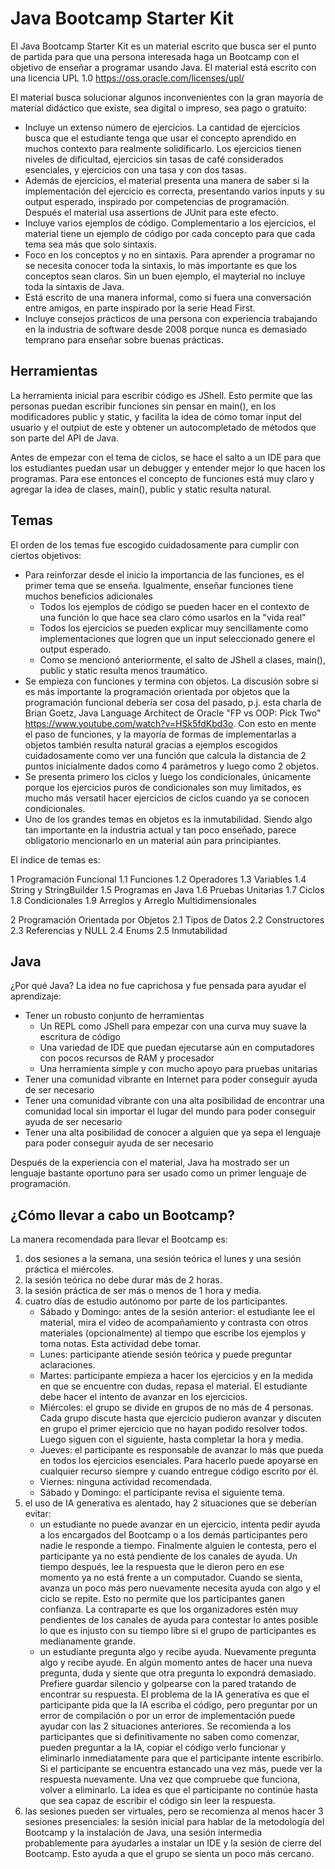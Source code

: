 # Java Bootcamp Starter Kit

El Java Bootcamp Starter Kit es un material escrito que busca ser el punto de partida para que una persona interesada haga un Bootcamp con el objetivo de enseñar a programar usando Java. El material está escrito con una licencia UPL 1.0 https://oss.oracle.com/licenses/upl/

El material busca solucionar algunos inconvenientes con la gran mayoría de material didáctico que existe, sea digital o impreso, sea pago o gratuito:

* Incluye un extenso número de ejercicios. La cantidad de ejercicios busca que el estudiante tenga que usar el concepto aprendido en muchos contexto para realmente solidificarlo. Los ejercicios tienen niveles de dificultad, ejercicios sin tasas de café considerados esenciales, y ejercicios con una tasa y con dos tasas.
* Además de ejercicios, el material presenta una manera de saber si la implementación del ejercicio es correcta, presentando varios inputs y su output esperado, inspirado por competencias de programación. Después el material usa assertions de JUnit para este efecto.
* Incluye varios ejemplos de código. Complementario a los ejercicios, el material tiene un ejemplo de código por cada concepto para que cada tema sea más que solo sintaxis.
* Foco en los conceptos y no en sintaxis. Para aprender a programar no se necesita conocer toda la sintaxis, lo más importante es que los conceptos sean claros. Sin un buen ejemplo, el mayterial no incluye toda la sintaxis de Java.
* Está escrito de una manera informal, como si fuera una conversación entre amigos, en parte inspirado por la serie Head First.
* Incluye consejos prácticos de una persona con experiencia trabajando en la industria de software desde 2008 porque nunca es demasiado temprano para enseñar sobre buenas prácticas.

## Herramientas

La herramienta inicial para escribir código es JShell. Esto permite que las personas puedan escribir funciones sin pensar en main(), en los modificadores public y static, y facilita la idea de cómo tomar input del usuario y el outpiut de este y obtener un autocompletado de métodos que son parte del API de Java.

Antes de empezar con el tema de ciclos, se hace el salto a un IDE para que los estudiantes puedan usar un debugger y entender mejor lo que hacen los programas. Para ese entonces el concepto de funciones está muy claro y agregar la idea de clases, main(), public y static resulta natural.

## Temas

El orden de los temas fue escogido cuidadosamente para cumplir con ciertos objetivos:

* Para reinforzar desde el inicio la importancia de las funciones, es el primer tema que se enseña. Igualmente, enseñar funciones tiene muchos beneficios adicionales
  - Todos los ejemplos de código se pueden hacer en el contexto de una función lo que hace sea claro cómo usarlos en la "vida real"
  - Todos los ejercicios se pueden explicar muy sencillamente como implementaciones que logren que un input seleccionado genere el output esperado.
  - Como se mencionó anteriormente, el salto de JShell a clases, main(), public y static resulta menos traumático.
* Se empieza con funciones y termina con objetos. La discusión sobre si es más importante la programación orientada por objetos que la programación funcional debería ser cosa del pasado, p.j. esta charla de Brian Goetz, Java Language Architect de Oracle "FP vs OOP: Pick Two" https://www.youtube.com/watch?v=HSk5fdKbd3o. Con esto en mente el paso de funciones, y la mayoría de formas de implementarlas a objetos también resulta natural gracias a ejemplos escogidos cuidadosamente como ver una función que calcula la distancia de 2 puntos inicialmente dados como 4 parámetros y luego como 2 objetos.
* Se presenta primero los ciclos y luego los condicionales, únicamente porque los ejercicios puros de condicionales son muy limitados, es mucho más versatil hacer ejercicios de ciclos cuando ya se conocen condicionales.
* Uno de los grandes temas en objetos es la inmutabilidad. Siendo algo tan importante en la industria actual y tan poco enseñado, parece obligatorio mencionarlo en un material aún para principiantes.

El índice de temas es:

1 Programación Funcional
1.1 Funciones
1.2 Operadores
1.3 Variables
1.4 String y StringBuilder
1.5 Programas en Java
1.6 Pruebas Unitarias
1.7 Ciclos
1.8 Condicionales
1.9 Arreglos y Arreglo Multidimensionales

2 Programación Orientada por Objetos
2.1 Tipos de Datos
2.2 Constructores
2.3 Referencias y NULL
2.4 Enums
2.5 Inmutabilidad

## Java

¿Por qué Java? La idea no fue caprichosa y fue pensada para ayudar el aprendizaje:

* Tener un robusto conjunto de herramientas
  - Un REPL como JShell para empezar con una curva muy suave la escritura de código
  - Una variedad de IDE que puedan ejecutarse aún en computadores con pocos recursos de RAM y procesador
  - Una herramienta simple y con mucho apoyo para pruebas unitarias
* Tener una comunidad vibrante en Internet para poder conseguir ayuda de ser necesario
* Tener una comunidad vibrante con una alta posibilidad de encontrar una comunidad local sin importar el lugar del mundo para poder conseguir ayuda de ser necesario
* Tener una alta posibilidad de conocer a alguien que ya sepa el lenguaje para poder conseguir ayuda de ser necesario

Después de la experiencia con el material, Java ha mostrado ser un lenguaje bastante oportuno para ser usado como un primer lenguaje de programación.

## ¿Cómo llevar a cabo un Bootcamp?

La manera recomendada para llevar el Bootcamp es:

1. dos sesiones a la semana, una sesión teórica el lunes y una sesión práctica el miércoles.
2. la sesión teórica no debe durar más de 2 horas.
3. la sesión práctica de ser más o menos de 1 hora y media.
4. cuatro días de estudio autónomo por parte de los participantes.
   - Sábado y Domingo: antes de la sesión anterior: el estudiante lee el material, mira el video de acompañamiento y contrasta con otros materiales (opcionalmente) al tiempo que escribe los ejemplos y toma notas. Esta actividad debe tomar.
   - Lunes: participante atiende sesión teórica y puede preguntar aclaraciones.
   - Martes: participante empieza a hacer los ejercicios y en la medida en que se encuentre con dudas, repasa el material. El estudiante debe hacer el intento de avanzar en los ejercicios.
   - Miércoles: el grupo se divide en grupos de no más de 4 personas. Cada grupo discute hasta que ejercicio pudieron avanzar y discuten en grupo el primer ejercicio que no hayan podido resolver todos. Luego siguen con el siguiente, hasta completar la hora y media.
   - Jueves: el participante es responsable de avanzar lo más que pueda en todos los ejercicios esenciales. Para hacerlo puede apoyarse en cualquier recurso siempre y cuando entregue código escrito por él.
   - Viernes: ninguna actividad recomendada.
   - Sábado y Domingo: el participante revisa el siguiente tema.
6. el uso de IA generativa es alentado, hay 2 situaciones que se deberían evitar:
   - un estudiante no puede avanzar en un ejercicio, intenta pedir ayuda a los encargados del Bootcamp o a los demás participantes pero nadie le responde a tiempo. Finalmente alguien le contesta, pero el participante ya no está pendiente de los canales de ayuda. Un tiempo después, lee la respuesta que le dieron pero en ese momento ya no está frente a un computador. Cuando se sienta, avanza un poco más pero nuevamente necesita ayuda con algo y el ciclo se repite. Esto no permite que los participantes ganen confianza. La contraparte es que los organizadores estén muy pendientes de los canales de ayuda para contestar lo antes posible lo que es injusto con su tiempo libre si el grupo de participantes es medianamente grande.
   - un estudiante pregunta algo y recibe ayuda. Nuevamente pregunta algo y recibe ayude. En algún momento antes de hacer una nueva pregunta, duda y siente que otra pregunta lo expondrá demasiado. Prefiere guardar silencio y golpearse con la pared tratando de encontrar su respuesta.
   El problema de la IA generativa es que el participante pida que la IA escriba el código, pero preguntar por un error de compilación o por un error de implementación puede ayudar con las 2 situaciones anteriores.
   Se recomienda a los participantes que si definitivamente no saben como comenzar, pueden preguntar a la IA, copiar el código verlo funcionar y eliminarlo inmediatamente para que el participante intente escribirlo. Si el participante se encuentra estancado una vez más, puede ver la respuesta nuevamente. Una vez que compruebe que funciona, volver a eliminarlo. La idea es que el participante no continúe hasta que sea capaz de escribir el código sin leer la respuesta.
7. las sesiones pueden ser virtuales, pero se recomienza al menos hacer 3 sesiones presenciales: la sesión inicial para hablar de la metodología del Bootcamp y la instalación de Java, una sesión intermedia probablemente para ayudarles a instalar un IDE y la sesión de cierre del Bootcamp. Esto ayuda a que el grupo se sienta un poco más cercano.
